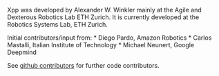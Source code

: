 Xpp was developed by Alexander W. Winkler mainly at the Agile and Dexterous
Robotics Lab ETH Zurich. It is currently developed at the Robotics
Systems Lab, ETH Zurich.

Initial contributors/input from:
    * Diego Pardo,       Amazon Robotics
    * Carlos Mastalli,   Italian Institute of Technology
    * Michael Neunert,   Google Deepmind

See [github contributors](https://github.com/leggedrobotics/xpp/graphs/contributors) for further code contributors.
